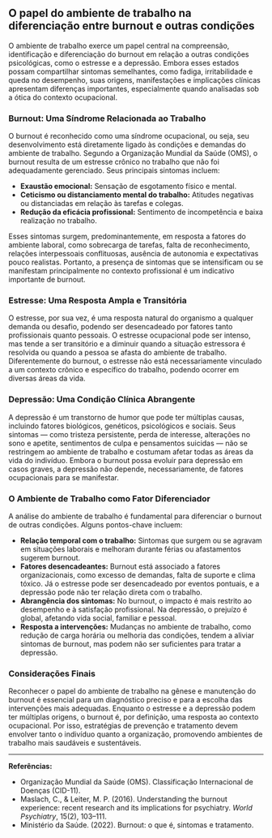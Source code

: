 
## O papel do ambiente de trabalho na diferenciação entre burnout e outras condições

O ambiente de trabalho exerce um papel central na compreensão, identificação e diferenciação do burnout em relação a outras condições psicológicas, como o estresse e a depressão. Embora esses estados possam compartilhar sintomas semelhantes, como fadiga, irritabilidade e queda no desempenho, suas origens, manifestações e implicações clínicas apresentam diferenças importantes, especialmente quando analisadas sob a ótica do contexto ocupacional.

### Burnout: Uma Síndrome Relacionada ao Trabalho

O burnout é reconhecido como uma síndrome ocupacional, ou seja, seu desenvolvimento está diretamente ligado às condições e demandas do ambiente de trabalho. Segundo a Organização Mundial da Saúde (OMS), o burnout resulta de um estresse crônico no trabalho que não foi adequadamente gerenciado. Seus principais sintomas incluem:

- **Exaustão emocional:** Sensação de esgotamento físico e mental.
- **Ceticismo ou distanciamento mental do trabalho:** Atitudes negativas ou distanciadas em relação às tarefas e colegas.
- **Redução da eficácia profissional:** Sentimento de incompetência e baixa realização no trabalho.

Esses sintomas surgem, predominantemente, em resposta a fatores do ambiente laboral, como sobrecarga de tarefas, falta de reconhecimento, relações interpessoais conflituosas, ausência de autonomia e expectativas pouco realistas. Portanto, a presença de sintomas que se intensificam ou se manifestam principalmente no contexto profissional é um indicativo importante de burnout.

### Estresse: Uma Resposta Ampla e Transitória

O estresse, por sua vez, é uma resposta natural do organismo a qualquer demanda ou desafio, podendo ser desencadeado por fatores tanto profissionais quanto pessoais. O estresse ocupacional pode ser intenso, mas tende a ser transitório e a diminuir quando a situação estressora é resolvida ou quando a pessoa se afasta do ambiente de trabalho. Diferentemente do burnout, o estresse não está necessariamente vinculado a um contexto crônico e específico do trabalho, podendo ocorrer em diversas áreas da vida.

### Depressão: Uma Condição Clínica Abrangente

A depressão é um transtorno de humor que pode ter múltiplas causas, incluindo fatores biológicos, genéticos, psicológicos e sociais. Seus sintomas — como tristeza persistente, perda de interesse, alterações no sono e apetite, sentimentos de culpa e pensamentos suicidas — não se restringem ao ambiente de trabalho e costumam afetar todas as áreas da vida do indivíduo. Embora o burnout possa evoluir para depressão em casos graves, a depressão não depende, necessariamente, de fatores ocupacionais para se manifestar.

### O Ambiente de Trabalho como Fator Diferenciador

A análise do ambiente de trabalho é fundamental para diferenciar o burnout de outras condições. Alguns pontos-chave incluem:

- **Relação temporal com o trabalho:** Sintomas que surgem ou se agravam em situações laborais e melhoram durante férias ou afastamentos sugerem burnout.
- **Fatores desencadeantes:** Burnout está associado a fatores organizacionais, como excesso de demandas, falta de suporte e clima tóxico. Já o estresse pode ser desencadeado por eventos pontuais, e a depressão pode não ter relação direta com o trabalho.
- **Abrangência dos sintomas:** No burnout, o impacto é mais restrito ao desempenho e à satisfação profissional. Na depressão, o prejuízo é global, afetando vida social, familiar e pessoal.
- **Resposta a intervenções:** Mudanças no ambiente de trabalho, como redução de carga horária ou melhoria das condições, tendem a aliviar sintomas de burnout, mas podem não ser suficientes para tratar a depressão.

### Considerações Finais

Reconhecer o papel do ambiente de trabalho na gênese e manutenção do burnout é essencial para um diagnóstico preciso e para a escolha das intervenções mais adequadas. Enquanto o estresse e a depressão podem ter múltiplas origens, o burnout é, por definição, uma resposta ao contexto ocupacional. Por isso, estratégias de prevenção e tratamento devem envolver tanto o indivíduo quanto a organização, promovendo ambientes de trabalho mais saudáveis e sustentáveis.

---
**Referências:**
- Organização Mundial da Saúde (OMS). Classificação Internacional de Doenças (CID-11).
- Maslach, C., & Leiter, M. P. (2016). Understanding the burnout experience: recent research and its implications for psychiatry. *World Psychiatry*, 15(2), 103–111.
- Ministério da Saúde. (2022). Burnout: o que é, sintomas e tratamento.
```
